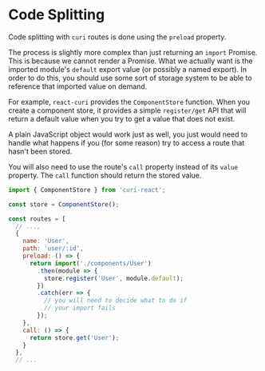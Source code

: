 # Code Splitting

Code splitting with `curi` routes is done using the `preload` property.

The process is slightly more complex than just returning an `import` Promise. This is because we cannot render a Promise. What we actually want is the imported module's `default` export value (or possibly a named export). In order to do this, you should use some sort of storage system to be able to reference that imported value on demand.

For example, `react-curi` provides the `ComponentStore` function. When you create a component store, it provides a simple `register/get` API that will return a default value when you try to get a value that does not exist.

A plain JavaScript object would work just as well, you just would need to handle what happens if you (for some reason) try to access a route that hasn't been stored.

You will also need to use the route's `call` property instead of its `value` property. The `call` function should return the stored value.

```js
import { ComponentStore } from 'curi-react';

const store = ComponentStore();

const routes = [
  // ...,
  {
    name: 'User',
    path: 'user/:id',
    preload: () => {
      return import('./components/User')
        .then(module => {
          store.register('User', module.default);
        })
        .catch(err => {
          // you will need to decide what to do if
          // your import fails
        });
    },
    call: () => {
      return store.get('User');
    }
  },
  // ...
```
